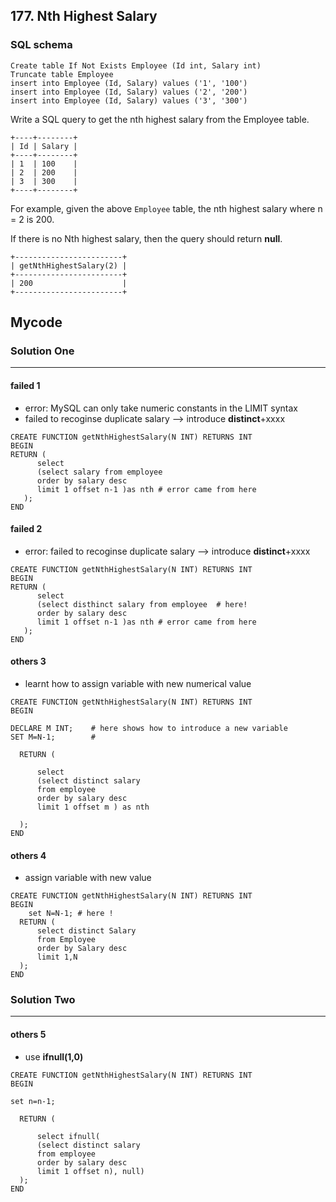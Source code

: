 ## 177. Nth Highest Salary

### SQL schema
```mysql
Create table If Not Exists Employee (Id int, Salary int)
Truncate table Employee
insert into Employee (Id, Salary) values ('1', '100')
insert into Employee (Id, Salary) values ('2', '200')
insert into Employee (Id, Salary) values ('3', '300')
```

Write a SQL query to get the nth highest salary from the Employee table.
```
+----+--------+
| Id | Salary |
+----+--------+
| 1  | 100    |
| 2  | 200    |
| 3  | 300    |
+----+--------+
```
For example, given the above ```Employee``` table, the nth highest salary where n = 2 is 200. 

If there is no Nth highest salary, then the query should return **null**.
```
+------------------------+
| getNthHighestSalary(2) |
+------------------------+
| 200                    |
+------------------------+
```

## Mycode

### Solution One
----------------------------------------------------------------------------------------------------
#### failed 1
* error: MySQL can only take numeric constants in the LIMIT syntax
* failed to recoginse duplicate salary --> introduce **distinct**+xxxx
```mysql
CREATE FUNCTION getNthHighestSalary(N INT) RETURNS INT
BEGIN
RETURN (
      select 
      (select salary from employee
      order by salary desc
      limit 1 offset n-1 )as nth # error came from here
   );
END     
 ```     
 #### failed 2
* error: failed to recoginse duplicate salary --> introduce **distinct**+xxxx
```mysql
CREATE FUNCTION getNthHighestSalary(N INT) RETURNS INT
BEGIN
RETURN (
      select 
      (select disthinct salary from employee  # here!
      order by salary desc
      limit 1 offset n-1 )as nth # error came from here
   );
END     
 ``` 

#### others 3
* learnt how to assign variable with new numerical value
```mysql
CREATE FUNCTION getNthHighestSalary(N INT) RETURNS INT
BEGIN

DECLARE M INT;    # here shows how to introduce a new variable
SET M=N-1;        # 

  RETURN (
      
      select 
      (select distinct salary 
      from employee
      order by salary desc
      limit 1 offset m ) as nth  
     
  );
END
```

#### others 4
* assign variable with new value
```mysql
CREATE FUNCTION getNthHighestSalary(N INT) RETURNS INT
BEGIN
    set N=N-1; # here !
  RETURN (
      select distinct Salary 
      from Employee 
      order by Salary desc 
      limit 1,N
  );
END
```
### Solution Two
----------------------------------------------------------------
#### others 5
* use **ifnull(1,0)**
```mysql
CREATE FUNCTION getNthHighestSalary(N INT) RETURNS INT
BEGIN

set n=n-1;

  RETURN (
      
      select ifnull(
      (select distinct salary 
      from employee
      order by salary desc
      limit 1 offset n), null)
  );
END
```
